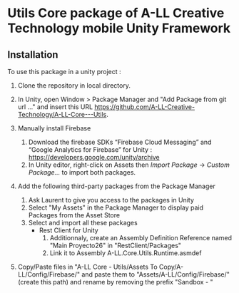 # Utils Core package of A-LL Creative Technology mobile Unity Framework

## Installation

To use this package in a unity project :

1. Clone the repository in local directory.
2. In Unity, open Window > Package Manager and "Add Package from git url ..." and insert this URL https://github.com/A-LL-Creative-Technology/A-LL-Core---Utils.

3. Manually install Firebase
    1. Download the firebase SDKs “Firebase Cloud Messaging” and “Google Analytics for Firebase” for Unity : https://developers.google.com/unity/archive
    2. In Unity editor, right-click on Assets then *Import Package* -> *Custom Package...* to import both packages.
4. Add the following third-party packages from the Package Manager
    1. Ask Laurent to give you access to the packages in Unity
    2. Select "My Assets" in the Package Manager to display paid Packages from the Asset Store
    3. Select and import all these packages
        - Rest Client for Unity 
            1. Additionnaly, create an Assembly Definition Reference named "Main Proyecto26" in "RestClient/Packages"
            2. Link it to Assembly A-LL.Core.Utils.Runtime.asmdef
5. Copy/Paste files in "A-LL Core - Utils/Assets To Copy/A-LL/Config/Firebase/" and paste them to "Assets/A-LL/Config/Firebase/" (create this path) and rename by removing the prefix "Sandbox - "
